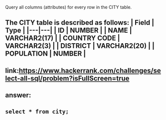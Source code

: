 Query all columns (attributes) for every row in the CITY table.

The CITY table is described as follows: 
|  Field | Type |
|---|---|
| ID  | NUMBER |
| NAME | VARCHAR2(17)   |
| COUNTRY CODE  | VARCHAR2(3)  |
| DISTRICT |  VARCHAR2(20) |
| POPULATION | NUMBER |
-------------
link:https://www.hackerrank.com/challenges/select-all-sql/problem?isFullScreen=true
---------
<h2>answer:</h2>
<h2><code>select * from city;</code></h2>
